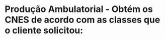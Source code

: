 # Produção Ambulatorial - Obtém os CNES de acordo com as classes que o cliente solicitou: 

<!-- CLASS_DICT = {
    'Processor': ['0701030330', '0701030348'],
    'Classe A': ['0701030038','0701030062','0701030097','0701030127','0701030186','0701030216','0701030240','0701030275'],
    'Classe B': ['0701030046','0701030070','0701030100','0701030135','0701030194','0701030224','0701030259','0701030283'],
    'Classe C': ['0701030054','0701030089','0701030119','0701030143','0701030208','0701030232','0701030267','0701030291'],
    'FM': ['0701030321']
} -->
